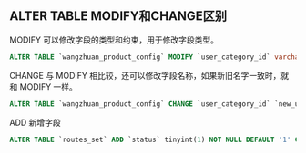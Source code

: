 ## ALTER TABLE MODIFY和CHANGE区别

MODIFY 可以修改字段的类型和约束，用于修改字段类型。

```sql
ALTER TABLE `wangzhuan_product_config` MODIFY `user_category_id` varchar(500) NOT NULL DEFAULT '' COMMENT '用户群id';
```

CHANGE 与 MODIFY 相比较，还可以修改字段名称，如果新旧名字一致时，就和 MODIFY 一样。

```sql
ALTER TABLE `wangzhuan_product_config` CHANGE `user_category_id` `new_user_category_id` varchar(500) NOT NULL DEFAULT '' COMMENT '用户群id';
```

ADD 新增字段

```sql
ALTER TABLE `routes_set` ADD `status` tinyint(1) NOT NULL DEFAULT '1' COMMENT '是否启用 0否 1是';
```




